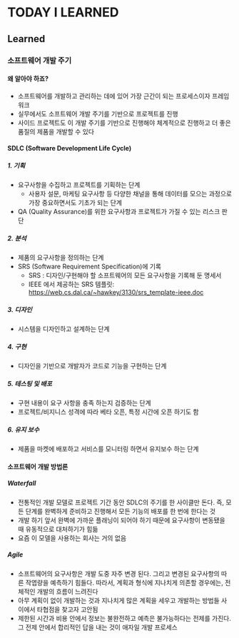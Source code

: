 # TODAY I LEARNED

## Learned

### 소프트웨어 개발 주기

#### 왜 알아야 하죠?

- 소프트웨어를 개발하고 관리하는 데에 있어 가장 근간이 되는 프로세스이자 프레임워크
- 실무에서도 소프트웨어 개발 주기를 기반으로 프로젝트를 진행
- 사이드 프로젝트도 이 개발 주기를 기반으로 진행해야 체계적으로 진행하고 더 좋은 품질의 제품을 개발할 수 있다

#### SDLC (Software Development Life Cycle)

##### 1. 기획

- 요구사항을 수집하고 프로젝트를 기획하는 단계
	- 사용자 설문, 마케팅 요구사항 등 다양한 채널을 통해 데이터를 모으는 과정으로 가장 중요하면서도 기초가 되는 단계
- QA (Quality Assurance)를 위한 요구사항과 프로젝트가 가질 수 있는 리스크 판단

##### 2. 분석

- 제품의 요구사항을 정의하는 단계
- SRS (Software Requirement Specification)에 기록
    - SRS : 디자인/구현해야 할 소프트웨어의 모든 요구사항을 기록해 둔 명세서
    - IEEE 에서 제공하는 SRS 템플릿: https://web.cs.dal.ca/~hawkey/3130/srs_template-ieee.doc

##### 3. 디자인

- 시스템을 디자인하고 설계하는 단계

##### 4. 구현

- 디자인을 기반으로 개발자가 코드로 기능을 구현하는 단계

##### 5. 테스팅 및 배포

- 구현 내용이 요구 사항을 충족 하는지 검증하는 단계
- 프로젝트/비지니스 성격에 따라 베타 오픈, 특정 시간에 오픈 하기도 함

##### 6. 유지 보수

- 제품을 마켓에 배포하고 서비스를 모니터링 하면서 유지보수 하는 단계

#### 소프트웨어 개발 방법론

##### Waterfall

- 전통적인 개발 모델로 프로젝트 기간 동안 SDLC의 주기를 한 사이클만 돈다. 즉, 모든 단계를 완벽하게 준비하고 진행해서 모든 기능의 배포를 한 번에 한다는 것
- 개발 하기 앞서 완벽에 가까운 플래닝이 되어야 하기 때문에 요구사항이 변동됐을 때 유동적으로 대처하기가 힘듦
- 요즘 이 모델을 사용하는 회사는 거의 없음

##### Agile

- 소프트웨어의 요구사항은 개발 도중 자주 변경 된다. 그리고 변경된 요구사항의 따른 작엽량을 예측하기 힘들다. 따라서, 계획과 형식에 지나치게 의존할 경우에는, 전체적인 개발의 흐름이 느려진다
- 아무 계획이 없이 개발하는 것과 지나치게 많은 계획을 세우고 개발하는 방법들 사이에서 타협점을 찾고자 고안됨
- 제한된 시간과 비용 안에서 정보는 불완전하고 예측은 불가능하다는 전제를 가진다. 그 전제 안에서 합리적인 답을 내는 것이 애자일 개발 프로세스

